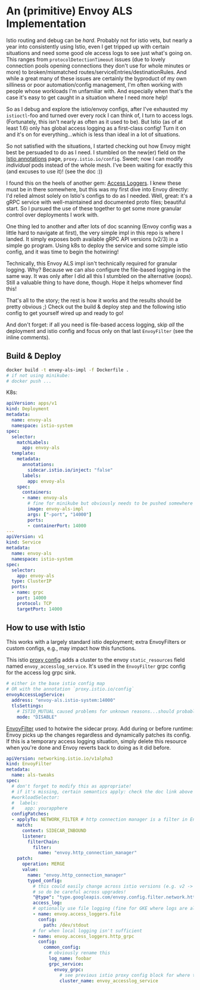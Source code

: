 # An (primitive) Envoy ALS Implementation

Istio routing and debug can be _hard_.
Probably not for istio vets, but nearly a year into consistently using Istio, even I get tripped up with certain situations and need some good ole access logs to see just what's going on.
This ranges from `protocolDetectionTimeout` issues (due to lovely connection pools opening connections they don't use for whole minutes or more) to broken/mismatched routes/serviceEntries/destinationRules.
And while a great many of these issues are certainly the byproduct of my own silliness or poor automation/config management, I'm often working with people whose workloads I'm unfamiliar with.
And especially when that's the case it's easy to get caught in a situation where I need more help!

So as I debug and explore the istio/envoy configs, after I've exhausted my `istioctl`-foo and turned over every rock I can think of, I turn to access logs.
(Fortunately, this isn't nearly as often as it used to be).
But Istio (as of at least 1.6) only has global access logging as a first-class config!
Turn it on and it's on for everything...which is less than ideal in a lot of situations.

So not satisfied with the situations, I started checking out how Envoy might best be persuaded to do as I need.
I stumbled on the new(er) field on the [Istio annotations](https://istio.io/latest/docs/reference/config/annotations/) page, `proxy.istio.io/config`.
Sweet; now I can modify _individual_ pods instead of the whole mesh.
I've been waiting for exactly this (and excuses to use it)! (see the doc :))

I found this on the heels of another gem: [Access Loggers](https://www.envoyproxy.io/docs/envoy/latest/api-v2/config/filter/accesslog/v2/accesslog.proto).
I knew these must be in there somewhere, but this was my first dive into Envoy directly: I'd relied almost solely on Istio's configs to do as I needed.
Well, great: it's a gRPC service with well-maintained and documented proto files; beautiful start.
So I pursued the use of these together to get some more granular control over deployments I work with.

One thing led to another and after lots of doc scanning (Envoy config was a little hard to navigate at first), the very simple impl in this repo is where I landed.
It simply exposes both available gRPC API versions (v2/3) in a simple go program.
Using k8s to deploy the service and some simple istio config, and it was time to begin the hotwiring!

Technically, this Envoy ALS impl isn't technically required for granular logging.
Why?
Because we can also configure the file-based logging in the same way.
It was only after I did all this I stumbled on the alternative (oops).
Still a valuable thing to have done, though.
Hope it helps whomever find this!

That's all to the story; the rest is how it works and the results should be pretty obvious ;)
Check out the build & deploy step and the following istio config to get yourself wired up and ready to go!

And don't forget: if all you need is file-based access logging, skip _all_ the deployment and istio config and focus only on that last `EnvoyFilter` (see the inline comments).

## Build & Deploy

```bash
docker build -t envoy-als-impl -f Dockerfile .
# if not using minikube:
# docker push ...
```

K8s:
```yaml
apiVersion: apps/v1
kind: Deployment
metadata:
  name: envoy-als
  namespace: istio-system
spec:
  selector:
    matchLabels:
      app: envoy-als
  template:
    metadata:
      annotations:
        sidecar.istio.io/inject: "false"
      labels:
        app: envoy-als
    spec:
      containers:
      - name: envoy-als
        # fine for minikube but obviously needs to be pushed somewhere
        image: envoy-als-impl
        args: ["-port", "14000"]
        ports:
        - containerPort: 14000
---
apiVersion: v1
kind: Service
metadata:
  name: envoy-als
  namespace: istio-system
spec:
  selector:
    app: envoy-als
  type: ClusterIP
  ports:
  - name: grpc
    port: 14000
    protocol: TCP
    targetPort: 14000
```

## How to use with Istio

This works with a largely standard istio deployment; extra EnvoyFilters or custom configs, e.g., may impact how this functions.

This istio [proxy config](https://istio.io/latest/docs/reference/config/istio.mesh.v1alpha1/#ProxyConfig) adds a cluster to the envoy `static_resources` field named `envoy_accesslog_service`.
It's used in the `EnvoyFilter` grpc config for the access log grpc sink.
```yaml
# either in the base istio config map
# OR with the annotation `proxy.istio.io/config`
envoyAccessLogService:
  address: "envoy-als.istio-system:14000"
  tlsSettings:
    # ISTIO_MUTUAL caused problems for unknown reasons...should probably be done with _some_ wire security
    mode: "DISABLE"
```

[EnvoyFilter](https://istio.io/latest/docs/reference/config/networking/envoy-filter/#EnvoyFilter) used to hotwire the sidecar proxy.
Add during or before runtime: Envoy picks up the changes regardless and dynamically patches its config.
If this is a temporary access logging situation, simply delete this resource when you're done and Envoy reverts back to doing as it did before.
```yaml
apiVersion: networking.istio.io/v1alpha3
kind: EnvoyFilter
metadata:
  name: als-tweaks
spec:
  # don't forget to modify this as appropriate!
  # if it's missing, certain semantics apply: check the doc link above
  #workloadSelector:
  #  labels:
  #    app: yourapphere
  configPatches:
  - applyTo: NETWORK_FILTER # http connection manager is a filter in Envoy
    match:
      context: SIDECAR_INBOUND
      listener:
        filterChain:
          filter:
            name: "envoy.http_connection_manager"
    patch:
      operation: MERGE
      value:
        name: "envoy.http_connection_manager"
        typed_config:
          # this could easily change across istio versions (e.g. v2 -> v3), however it's required
          # so do be careful across upgrades!
          "@type": "type.googleapis.com/envoy.config.filter.network.http_connection_manager.v2.HttpConnectionManager"
          access_log:
          # optionally use file logging (fine for GKE where logs are already aggregated)
          - name: envoy.access_loggers.file
            config:
              path: /dev/stdout
          # for when local logging isn't sufficient
          - name: envoy.access_loggers.http_grpc
            config:
              common_config:
                # obviously rename this
                log_name: foobar
                grpc_service:
                  envoy_grpc:
                    # see previous istio proxy config block for where this name comes from
                    cluster_name: envoy_accesslog_service
```
